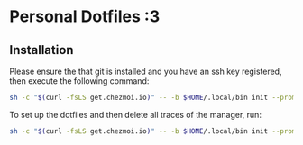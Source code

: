 # Personal Dotfiles :3

## Installation

Please ensure the that git is installed and you have an ssh key registered,
then execute the following command:

```bash
sh -c "$(curl -fsLS get.chezmoi.io)" -- -b $HOME/.local/bin init --promptBool 'keep chezmoi?=false' --apply aleee-idk/mini-dots
```

To set up the dotfiles and then delete all traces of the manager, run:

```bash
sh -c "$(curl -fsLS get.chezmoi.io)" -- -b $HOME/.local/bin init --promptBool 'keep chezmoi?=false' --one-shot aleee-idk/mini-dots
```
